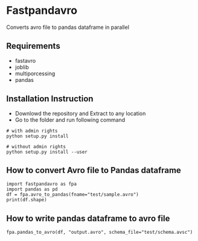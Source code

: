 # Fastpandavro
Converts avro file to pandas dataframe in parallel

## Requirements
- fastavro
- joblib
- multiporcessing
- pandas

## Installation Instruction
- Downlowd the repository and Extract to any location
- Go to the folder and run following command

 
```
# with admin rights
python setup.py install

# without admin rights
python setup.py install --user
```


## How to convert Avro file to Pandas dataframe
```
import fastpandavro as fpa
import pandas as pd
df = fpa.avro_to_pandas(fname="test/sample.avro")
print(df.shape)
```

## How to write pandas dataframe to avro file
```
fpa.pandas_to_avro(df, "output.avro", schema_file="test/schema.avsc")
```



